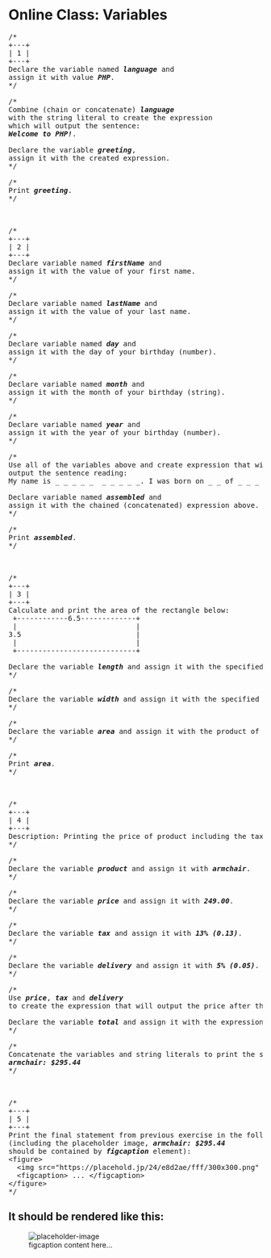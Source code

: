 # Online Class: Variables

<pre>
/*
+---+
| 1 |
+---+
Declare the variable named <strong><em>language</em></strong> and 
assign it with value <strong><em>PHP</em></strong>.
*/

/*
Combine (chain or concatenate) <strong><em>language</em></strong> 
with the string literal to create the expression 
which will output the sentence: 
<strong><em>Welcome to PHP!</strong></em>. 

Declare the variable <strong><em>greeting</em></strong>, 
assign it with the created expression.
*/

/*
Print <strong><em>greeting</em></strong>.
*/



/* 
+---+
| 2 |
+---+
Declare variable named <strong><em>firstName</strong></em> and 
assign it with the value of your first name.
*/

/*  
Declare variable named <strong><em>lastName</strong></em> and 
assign it with the value of your last name.
*/

/*
Declare variable named <strong><em>day</strong></em> and 
assign it with the day of your birthday (number).
*/

/*
Declare variable named <strong><em>month</strong></em> and 
assign it with the month of your birthday (string).
*/

/*
Declare variable named <strong><em>year</strong></em> and 
assign it with the year of your birthday (number).
*/

/*
Use all of the variables above and create expression that will
output the sentence reading:
My name is _ _ _ _ _  _ _ _ _ _. I was born on _ _ of _ _ _ _ _ in  _ _ _ _.

Declare variable named <strong><em>assembled</strong></em> and 
assign it with the chained (concatenated) expression above.
*/

/*
Print <strong><em>assembled</strong></em>.
*/    



/*
+---+
| 3 |
+---+
Calculate and print the area of the rectangle below:
 +------------6.5-------------+
 |                            |
3.5                           |
 |                            |
 +----------------------------+
 
Declare the variable <strong><em>length</strong></em> and assign it with the specified value.
*/

/*
Declare the variable <strong><em>width</strong></em> and assign it with the specified value.
*/

/*
Declare the variable <strong><em>area</strong></em> and assign it with the product of <strong><em>length</strong></em> and <strong><em>width</strong></em>.
*/

/*
Print <strong><em>area</strong></em>.
*/



/*
+---+
| 4 |
+---+
Description: Printing the price of product including the tax and delivery.
*/

/*
Declare the variable <strong><em>product</strong></em> and assign it with <strong><em>armchair</strong></em>.
*/

/*
Declare the variable <strong><em>price</strong></em> and assign it with <strong><em>249.00</strong></em>.
*/

/*
Declare the variable <strong><em>tax</strong></em> and assign it with <strong><em>13% (0.13)</strong></em>.
*/

/*
Declare the variable <strong><em>delivery</strong></em> and assign it with <strong><em>5% (0.05)</strong></em>.
*/

/*
Use <strong><em>price</strong></em>, <strong><em>tax</strong></em> and <strong><em>delivery</strong></em> 
to create the expression that will output the price after the tax and delivery.

Declare the variable <strong><em>total</strong></em> and assign it with the expression gotten from the previous step.
*/

/*
Concatenate the variables and string literals to print the statement:
<strong><em>armchair: $295.44</strong></em>
*/



/*
+---+
| 5 |
+---+
Print the final statement from previous exercise in the following markup 
(including the placeholder image, <strong><em>armchair: $295.44</strong></em> 
should be contained by <strong><em>figcaption</strong></em> element):
&lt;figure&gt;
  &lt;img src="https://placehold.jp/24/e8d2ae/fff/300x300.png" alt="placeholder-image"&gt;
  &lt;figcaption&gt; ... &lt;/figcaption&gt;
&lt;/figure&gt;
*/
</pre>
## It should be rendered like this:
<figure>
  <img src="https://placehold.jp/24/e8d2ae/fff/300x300.png" alt="placeholder-image">
  <figcaption>figcaption content here...</figcaption>
</figure>
